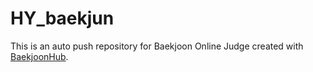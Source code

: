 # HY_baekjun
This is an auto push repository for Baekjoon Online Judge created with [BaekjoonHub](https://github.com/BaekjoonHub/BaekjoonHub).
